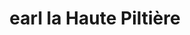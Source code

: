---
title: "earl la Haute Piltière"
url: /sainte-maure-de-touraine/earl-la-haute-piltiere/
shop: Hofladen
---